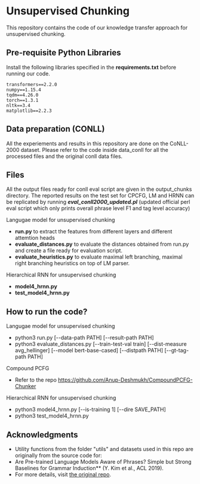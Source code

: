 # Unsupervised Chunking

This repository contains the code of our knowledge transfer approach for unsupervised chunking. 

## Pre-requisite Python Libraries
Install the following libraries specified in the **requirements.txt** before running our code.

    transformers==2.2.0
    numpy==1.15.4
    tqdm==4.26.0
    torch==1.3.1
    nltk==3.4
    matplotlib==2.2.3
    
## Data preparation (CONLL)

All the experiements and results in this repository are done on the CoNLL-2000 dataset. Please refer to the code inside data_conll for all the processed files and the original conll data files. 

## Files

All the output files ready for conll eval script are given in the output_chunks directory. The reported results on the test set for CPCFG, LM and HRNN can be replicated by running ***eval_conll2000_updated.pl*** (updated official perl eval script which only prints overall phrase level F1 and tag level accuracy)

Langugae model for unsupervised chunking
- **run.py** to extract the features from different layers and different attemtion heads
- **evaluate_distances.py** to evaluate the distances obtained from run.py and create a file ready for evaluation script. 
- **evaluate_heuristics.py** to evaluate maximal left branching, maximal right branching heuristics on top of LM parser.

Hierarchical RNN for unsupervised chunking
- **model4_hrnn.py** 
- **test_model4_hrnn.py**  

## How to run the code?

Langugae model for unsupervised chunking
- python3 run.py [--data-path PATH] [--result-path PATH]
- python3 evaluate_distances.py [--train-test-val train] [--dist-measure avg_hellinger] [--model bert-base-cased] [--distpath PATH] [--gt-tag-path PATH]

Compound PCFG 
- Refer to the repo https://github.com/Anup-Deshmukh/CompoundPCFG-Chunker 

Hierarchical RNN for unsupervised chunking
- python3 model4_hrnn.py [--is-training 1] [--dire SAVE_PATH] 
- python3 test_model4_hrnn.py 

## Acknowledgments

- Utility functions from the folder "utils" and datasets used in this repo are originally from the source code for: 
- Are Pre-trained Language Models Aware of Phrases? Simple but Strong Baselines for Grammar Induction** (Y. Kim et al., ACL 2019).
- For more details, visit [the original repo](https://github.com/galsang/trees_from_transformers). 